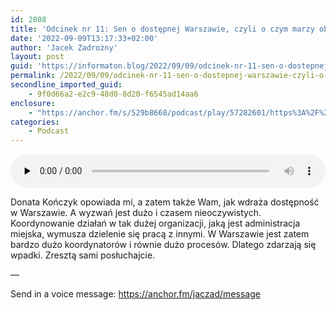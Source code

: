 ```yaml
---
id: 2808
title: 'Odcinek nr 11: Sen o dostępnej Warszawie, czyli o czym marzy oberkoordynatorka'
date: '2022-09-09T13:17:33+02:00'
author: 'Jacek Zadrożny'
layout: post
guid: 'https://informaton.blog/2022/09/09/odcinek-nr-11-sen-o-dostepnej-warszawie-czyli-o-czym-marzy-oberkoordynatorka/'
permalink: /2022/09/09/odcinek-nr-11-sen-o-dostepnej-warszawie-czyli-o-czym-marzy-oberkoordynatorka/
secondline_imported_guid:
    - 9f0d66a2-e2c9-48d0-8d20-f6545ad14aa6
enclosure:
    - "https://anchor.fm/s/529b8668/podcast/play/57282601/https%3A%2F%2Fd3ctxlq1ktw2nl.cloudfront.net%2Fproduction%2Fexports%2F529b8668%2F57282601%2F5be3caef0941ea1bec4c0a2582e11794.m4a\n133\naudio/mpeg\n"
categories:
    - Podcast
---
```


<audio class="wp-audio-shortcode" controls="controls" id="audio-2808-14" preload="none" style="width: 100%;"><source src="https://anchor.fm/s/529b8668/podcast/play/57282601/https%3A%2F%2Fd3ctxlq1ktw2nl.cloudfront.net%2Fproduction%2Fexports%2F529b8668%2F57282601%2F5be3caef0941ea1bec4c0a2582e11794.m4a?_=14" type="audio/mpeg"></source><https://anchor.fm/s/529b8668/podcast/play/57282601/https%3A%2F%2Fd3ctxlq1ktw2nl.cloudfront.net%2Fproduction%2Fexports%2F529b8668%2F57282601%2F5be3caef0941ea1bec4c0a2582e11794.m4a></audio>

Donata Kończyk opowiada mi, a zatem także Wam, jak wdraża dostępność w Warszawie. A wyzwań jest dużo i czasem nieoczywistych. Koordynowanie działań w tak dużej organizacji, jaką jest administracja miejska, wymusza dzielenie się pracą z innymi. W Warszawie jest zatem bardzo dużo koordynatorów i równie dużo procesów. Dlatego zdarzają się wpadki. Zresztą sami posłuchajcie.

—

Send in a voice message: https://anchor.fm/jaczad/message